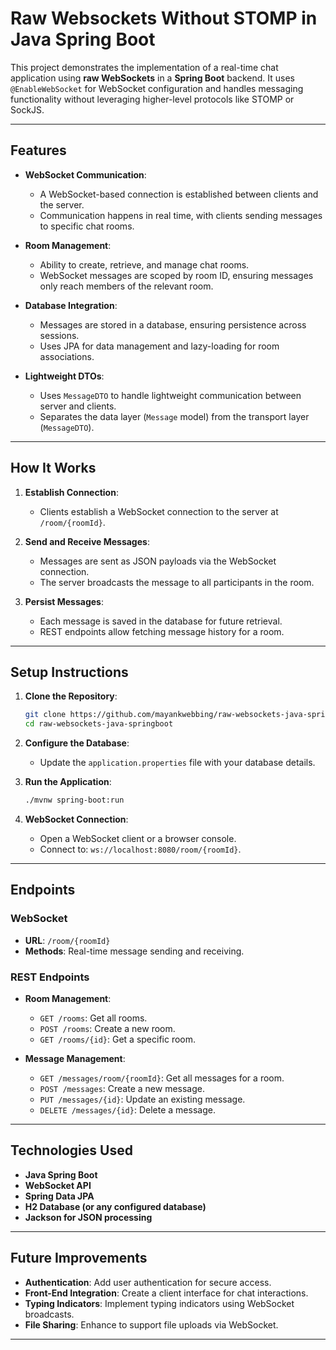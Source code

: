 # Raw Websockets Without STOMP in Java Spring Boot

This project demonstrates the implementation of a real-time chat application using **raw WebSockets** in a **Spring Boot** backend. It uses `@EnableWebSocket` for WebSocket configuration and handles messaging functionality without leveraging higher-level protocols like STOMP or SockJS.

---

## Features

- **WebSocket Communication**:
  - A WebSocket-based connection is established between clients and the server.
  - Communication happens in real time, with clients sending messages to specific chat rooms.

- **Room Management**:
  - Ability to create, retrieve, and manage chat rooms.
  - WebSocket messages are scoped by room ID, ensuring messages only reach members of the relevant room.

- **Database Integration**:
  - Messages are stored in a database, ensuring persistence across sessions.
  - Uses JPA for data management and lazy-loading for room associations.

- **Lightweight DTOs**:
  - Uses `MessageDTO` to handle lightweight communication between server and clients.
  - Separates the data layer (`Message` model) from the transport layer (`MessageDTO`).

---

## How It Works

1. **Establish Connection**:
   - Clients establish a WebSocket connection to the server at `/room/{roomId}`.

2. **Send and Receive Messages**:
   - Messages are sent as JSON payloads via the WebSocket connection.
   - The server broadcasts the message to all participants in the room.

3. **Persist Messages**:
   - Each message is saved in the database for future retrieval.
   - REST endpoints allow fetching message history for a room.

---

## Setup Instructions

1. **Clone the Repository**:
   ```bash
   git clone https://github.com/mayankwebbing/raw-websockets-java-springboot.git
   cd raw-websockets-java-springboot
   ```

2. **Configure the Database**:
   - Update the `application.properties` file with your database details.

3. **Run the Application**:
   ```bash
   ./mvnw spring-boot:run
   ```

4. **WebSocket Connection**:
   - Open a WebSocket client or a browser console.
   - Connect to: `ws://localhost:8080/room/{roomId}`.

---

## Endpoints

### WebSocket
- **URL**: `/room/{roomId}`
- **Methods**: Real-time message sending and receiving.

### REST Endpoints
- **Room Management**:
  - `GET /rooms`: Get all rooms.
  - `POST /rooms`: Create a new room.
  - `GET /rooms/{id}`: Get a specific room.

- **Message Management**:
  - `GET /messages/room/{roomId}`: Get all messages for a room.
  - `POST /messages`: Create a new message.
  - `PUT /messages/{id}`: Update an existing message.
  - `DELETE /messages/{id}`: Delete a message.

---

## Technologies Used

- **Java Spring Boot**
- **WebSocket API**
- **Spring Data JPA**
- **H2 Database (or any configured database)**
- **Jackson for JSON processing**

---

## Future Improvements

- **Authentication**: Add user authentication for secure access.
- **Front-End Integration**: Create a client interface for chat interactions.
- **Typing Indicators**: Implement typing indicators using WebSocket broadcasts.
- **File Sharing**: Enhance to support file uploads via WebSocket.

---